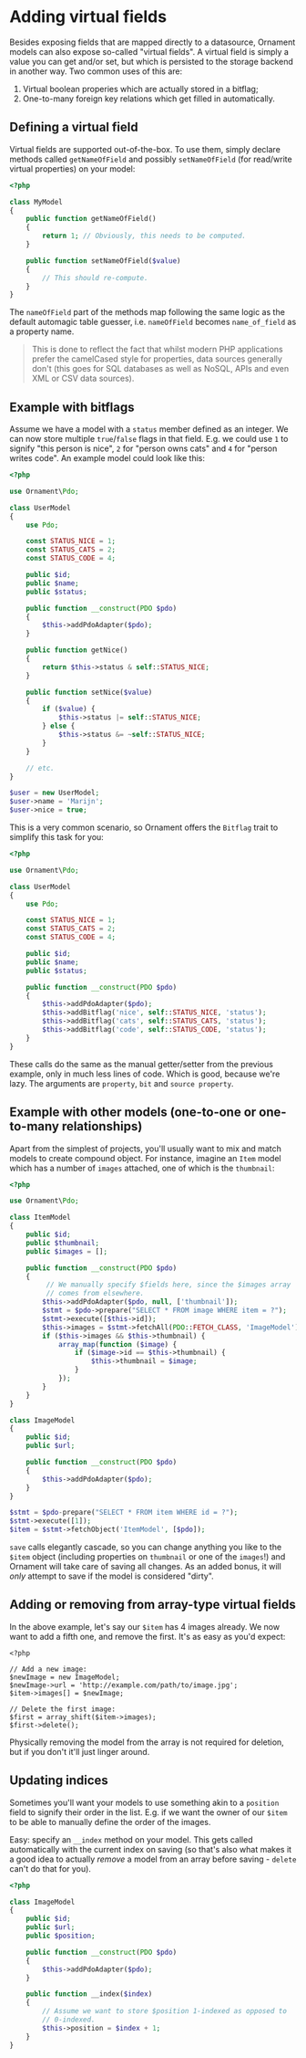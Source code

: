 # Adding virtual fields
Besides exposing fields that are mapped directly to a datasource, Ornament
models can also expose so-called "virtual fields". A virtual field is simply
a value you can get and/or set, but which is persisted to the storage backend
in another way. Two common uses of this are:

1. Virtual boolean properies which are actually stored in a bitflag;
2. One-to-many foreign key relations which get filled in automatically.

## Defining a virtual field
Virtual fields are supported out-of-the-box. To use them, simply declare
methods called `getNameOfField` and possibly `setNameOfField` (for read/write
virtual properties) on your model:

```php
<?php

class MyModel
{
    public function getNameOfField()
    {
        return 1; // Obviously, this needs to be computed.
    }

    public function setNameOfField($value)
    {
        // This should re-compute.
    }
}
```

The `nameOfField` part of the methods map following the same logic as the
default automagic table guesser, i.e. `nameOfField` becomes `name_of_field` as
a property name.

> This is done to reflect the fact that whilst modern PHP applications prefer
> the camelCased style for properties, data sources generally don't (this goes
> for SQL databases as well as NoSQL, APIs and even XML or CSV data sources).

## Example with bitflags
Assume we have a model with a `status` member defined as an integer. We can now
store multiple `true`/`false` flags in that field. E.g. we could use `1` to
signify "this person is nice", `2` for "person owns cats" and `4` for "person
writes code". An example model could look like this:

```php
<?php

use Ornament\Pdo;

class UserModel
{
    use Pdo;

    const STATUS_NICE = 1;
    const STATUS_CATS = 2;
    const STATUS_CODE = 4;

    public $id;
    public $name;
    public $status;

    public function __construct(PDO $pdo)
    {
        $this->addPdoAdapter($pdo);
    }

    public function getNice()
    {
        return $this->status & self::STATUS_NICE;
    }

    public function setNice($value)
    {
        if ($value) {
            $this->status |= self::STATUS_NICE;
        } else {
            $this->status &= ~self::STATUS_NICE;
        }
    }

    // etc.
}

$user = new UserModel;
$user->name = 'Marijn';
$user->nice = true;
```

This is a very common scenario, so Ornament offers the `Bitflag` trait to
simplify this task for you:

```php
<?php

use Ornament\Pdo;

class UserModel
{
    use Pdo;

    const STATUS_NICE = 1;
    const STATUS_CATS = 2;
    const STATUS_CODE = 4;

    public $id;
    public $name;
    public $status;

    public function __construct(PDO $pdo)
    {
        $this->addPdoAdapter($pdo);
        $this->addBitflag('nice', self::STATUS_NICE, 'status');
        $this->addBitflag('cats', self::STATUS_CATS, 'status');
        $this->addBitflag('code', self::STATUS_CODE, 'status');
    }
}
```

These calls do the same as the manual getter/setter from the previous example,
only in much less lines of code. Which is good, because we're lazy. The
arguments are `property`, `bit` and `source property`.

## Example with other models (one-to-one or one-to-many relationships)
Apart from the simplest of projects, you'll usually want to mix and match models
to create compound object. For instance, imagine an `Item` model which has a
number of `images` attached, one of which is the `thumbnail`:

```php
<?php

use Ornament\Pdo;

class ItemModel
{
    public $id;
    public $thumbnail;
    public $images = [];

    public function __construct(PDO $pdo)
    {
         // We manually specify $fields here, since the $images array
         // comes from elsewhere.
        $this->addPdoAdapter($pdo, null, ['thumbnail']);
        $stmt = $pdo->prepare("SELECT * FROM image WHERE item = ?");
        $stmt->execute([$this->id]);
        $this->images = $stmt->fetchAll(PDO::FETCH_CLASS, 'ImageModel');
        if ($this->images && $this->thumbnail) {
            array_map(function ($image) {
                if ($image->id == $this->thumbnail) {
                    $this->thumbnail = $image;
                }
            });
        }
    }
}

class ImageModel
{
    public $id;
    public $url;

    public function __construct(PDO $pdo)
    {
        $this->addPdoAdapter($pdo);
    }
}

$stmt = $pdo-prepare("SELECT * FROM item WHERE id = ?");
$stmt->execute([1]);
$item = $stmt->fetchObject('ItemModel', [$pdo]);
```

`save` calls elegantly cascade, so you can change anything you like to the
`$item` object (including properties on `thumbnail` or one of the `images`!) and
Ornament will take care of saving all changes. As an added bonus, it will _only_
attempt to save if the model is considered "dirty".

## Adding or removing from array-type virtual fields
In the above example, let's say our `$item` has 4 images already. We now want to
add a fifth one, and remove the first. It's as easy as you'd expect:

```
<?php

// Add a new image:
$newImage = new ImageModel;
$newImage->url = 'http://example.com/path/to/image.jpg';
$item->images[] = $newImage;

// Delete the first image:
$first = array_shift($item->images);
$first->delete();
```

Physically removing the model from the array is not required for deletion, but
if you don't it'll just linger around.

## Updating indices
Sometimes you'll want your models to use something akin to a `position` field
to signify their order in the list. E.g. if we want the owner of our `$item` to
be able to manually define the order of the images.

Easy: specify an `__index` method on your model. This gets called automatically
with the current index on saving (so that's also what makes it a good idea to
actually _remove_ a model from an array before saving - `delete` can't do that
for you).

```php
<?php

class ImageModel
{
    public $id;
    public $url;
    public $position;

    public function __construct(PDO $pdo)
    {
        $this->addPdoAdapter($pdo);
    }

    public function __index($index)
    {
        // Assume we want to store $position 1-indexed as opposed to
        // 0-indexed.
        $this->position = $index + 1;
    }
}
```

